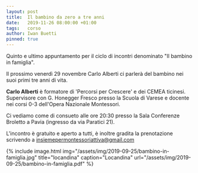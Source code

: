 ```yaml
---
layout: post
title:  Il bambino da zero a tre anni
date:   2019-11-26 08:00:00 +01:00
tags:   corso
author: Iwan Buetti
pinned: true
---
```


Quinto e ultimo appuntamento per il ciclo di incontri denominato "Il bambino in famiglia".


Il prossimo venerdì 29 novembre Carlo Alberti ci parlerà del bambino nei suoi primi tre anni di vita.


**Carlo Alberti** è formatore di 'Percorsi per Crescere' e dei CEMEA ticinesi. Supervisore con G. Honegger Fresco presso la Scuola di Varese e docente nei corsi 0-3 dell'Opera Nazionale Montessori.


Ci vediamo come di consueto alle ore 20:30 presso la Sala Conferenze Broletto a Pavia (ingresso da via Paratici 21).


L'incontro è gratuito e aperto a tutti, è inoltre gradita la prenotazione scrivendo a [insiemepermontessoriattiva@gmail.com](mailto:insiemepermontessoriattiva@gmail.com)

{% include image.html img="/assets/img/2019-09-25/bambino-in-famiglia.jpg" title="locandina" caption="Locandina" url="/assets/img/2019-09-25/bambino-in-famiglia.pdf" %}
